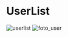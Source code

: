 # UserList
![userlist](https://cloud.githubusercontent.com/assets/15230331/12378098/8356be86-bd3c-11e5-98fd-e13814971d73.jpg)
![foto_user](https://cloud.githubusercontent.com/assets/15230331/12378100/9c7c9d72-bd3c-11e5-997b-4cdb0ed9b491.jpg)
